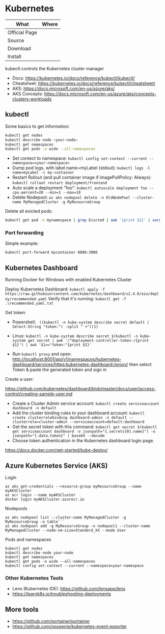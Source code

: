 # Kubernetes

| What          | Where |
|---------------|-------|
| Official Page |       |
| Source        |       |
| Download      |       |
| Install       |       |

kubectl controls the Kubernetes cluster manager

- Docs: <https://kubernetes.io/docs/reference/kubectl/kubectl/>
- Cheatsheet: <https://kubernetes.io/docs/reference/kubectl/cheatsheet/>
- AKS: <https://docs.microsoft.com/en-us/azure/aks/>
- AKS Concepts: <https://docs.microsoft.com/en-us/azure/aks/concepts-clusters-workloads>

## kubectl

Some basics to get information:

``` sh
kubectl get nodes
kubectl describe node <your-node>
kubectl get namespaces
kubectl get pods -o wide --all-namespaces
```

- Set contect to namespace: ```kubectl config set-context --current --namespace=<your-namespace>```
- Dump pod logs, with label name=myLabel (stdout): ```kubectl logs -l name=myLabel -c my-container```
- Restart Rollout (and pull container image if imagePullPolicy: Always): ```kubectl rollout restart deployment/frontend```
- Auto scale a deployment "foo": ```kubectl autoscale deployment foo --cpu-percent=20 --min=1 --max=10```
- Delete Nodepool: ```az aks nodepool delete -n OldNodePool --cluster-name MyManagedCluster -g MyResourceGroup```

Delete all evicted pods:

``` sh
kubectl get pod -n mynamespace | grep Evicted | awk '{print $1}' | xargs kubectl delete pod -n mynamespace
```

### Port forwarding

Simple example:

``` sh
kubectl port-forward mycontainer 8080:3000
```

## Kubernetes Dashboard

Running Docker for Windows with enabled Kubernetes Cluster

Deploy Kubernetes Dashboard: ```kubectl apply -f https://raw.githubusercontent.com/kubernetes/dashboard/v2.4.0/aio/deploy/recommended.yaml```
Verify that it's running: ```kubectl get -f .\recommended.yaml.txt```

Get token:

- Powershell: ``` ((kubectl -n kube-system describe secret default | Select-String "token:") -split " +")[1]```
- Linux: ```kubectl -n kube-system describe secret $(kubectl -n kube-system get secret | awk '/^deployment-controller-token-/{print $1}') | awk '$1=="token:"{print $2}'```

- Run ```kubectl proxy``` and open: <http://localhost:8001/api/v1/namespaces/kubernetes-dashboard/services/https:kubernetes-dashboard:/proxy/> then select Token & paste the generated token and sign in

Create a user:

<https://github.com/kubernetes/dashboard/blob/master/docs/user/access-control/creating-sample-user.md>

- Create a Cluster Admin service account: ```kubectl create serviceaccount dashboard -n default```
- Add the cluster binding rules to your dashboard account: ```kubectl create clusterrolebinding dashboard-admin -n default --clusterrole=cluster-admin --serviceaccount=default:dashboard```
- Get the secret token with this command: ```kubectl get secret $(kubectl get serviceaccount dashboard -o jsonpath="{.secrets[0].name}") -o jsonpath="{.data.token}" | base64 --decode```
- Choose token authentication in the Kubernetes dashboard login page.

https://docs.docker.com/get-started/kube-deploy/

## Azure Kubernetes Service (AKS)

Login

```az
az aks get-credentials --resource-group myResourceGroup --name myAKSCluster
az acr login --name myAKSCluster
docker login myAKSCluster.azurecr.io
```

Nodepools

```az
az aks nodepool list --cluster-name MyManagedCluster -g MyResourceGroup -o table```
az aks nodepool add -g MyResourceGroup -n nodepool1 --cluster-name MyManagedCluster --node-vm-size=Standard_XX --mode User
```

Pods and namespaces

```az
kubectl get nodes
kubectl describe node your-node
kubectl get namespaces
kubectl get pods -o wide --all-namespaces
kubectl config set-context --current --namespace=your-namespace
```

### Other Kubernetes Tools

- Lens (Kubernetes IDE): <https://github.com/lensapp/lens>
- <https://learnk8s.io/troubleshooting-deployments>

## More tools

- <https://github.com/portainer/portainer>
- <https://github.com/opsgenie/kubernetes-event-exporter>
